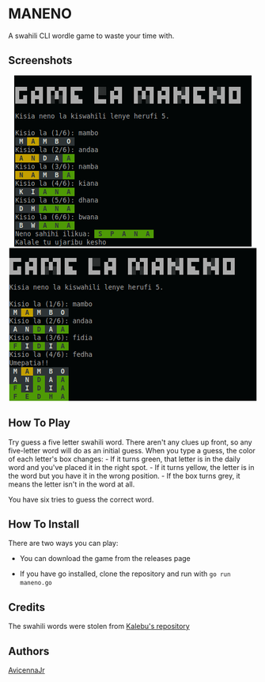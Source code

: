 # MANENO

A swahili CLI wordle game to waste your time with.

## Screenshots

<p align="center">
    <img src="./assets/manenoLost.png">
    <img src="./assets/manenoWin.png">
</p>

## How To Play

Try guess a five letter swahili word. There aren't any clues up front, so any five-letter word will do as an initial guess. When you type a guess, the color of each letter's box changes:
    - If it turns green, that letter is in the daily word and you've placed it in the right spot.
    - If it turns yellow, the letter is in the word but you have it in the wrong position.
    - If the box turns grey, it means the letter isn't in the word at all.

You have six tries to guess the correct word.

## How To Install

There are two ways you can play:

- You can download the game from the releases page

- If you have go installed, clone the repository and run with `go run maneno.go`

## Credits

The swahili words were stolen from [Kalebu's repository](https://github.com/Kalebu/kamusi/blob/main/words.json)

## Authors

[AvicennaJr](https://github.com/AvicennaJr)
